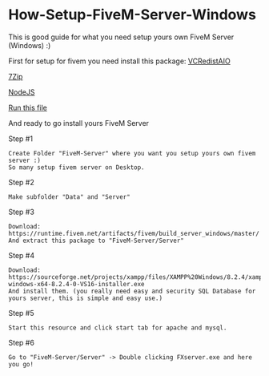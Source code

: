 # How-Setup-FiveM-Server-Windows
This is good guide for what you need setup yours own FiveM Server (Windows) :)

First for setup for fivem you need install this package:
[VCRedistAIO](https://github.com/Pintta/Visual-C-Redistributable-Runtimes-AIO)

[7Zip](https://www.7-zip.org/a/7z2301-x64.exe)

[NodeJS](https://nodejs.org/dist/v20.9.0/node-v20.9.0-x64.msi)

[Run this file](https://github.com/Pintta/How-Setup-FiveM-Server-Windows/blob/main/InstallationPack/RunMe.bat)

And ready to go install yours FiveM Server

Step #1
```
Create Folder "FiveM-Server" where you want you setup yours own fivem server :)
So many setup fivem server on Desktop.
```
Step #2
```
Make subfolder "Data" and "Server"
```
Step #3
```
Download: https://runtime.fivem.net/artifacts/fivem/build_server_windows/master/
And extract this package to "FiveM-Server/Server"
```

Step #4
```
Download: https://sourceforge.net/projects/xampp/files/XAMPP%20Windows/8.2.4/xampp-windows-x64-8.2.4-0-VS16-installer.exe
And install them. (you really need easy and security SQL Database for yours server, this is simple and easy use.)
```

Step #5
```
Start this resource and click start tab for apache and mysql.
```
Step #6
```
Go to "FiveM-Server/Server" -> Double clicking FXserver.exe and here you go!
```
